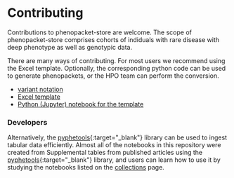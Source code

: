 # Contributing

Contributions to phenopacket-store are welcome. The scope of phenopacket-store comprises cohorts of indiduals with rare disease with deep phenotype as well as genotypic data.

There are many ways of contributing. For most users we recommend using the Excel template. Optionally, the corresponding python code can be used to generate phenopackets, or the HPO team can perform the conversion.

- [variant notation](variant_notation.md)
- [Excel template](excel.md)
- [Python (Jupyter) notebook for the template](python_notebook.md)


### Developers

Alternatively, the [pyphetools](https://monarch-initiative.github.io/pyphetools/){:target="_blank"} library can be used to ingest tabular data efficiently.
Almost all of the notebooks in this repository were created  from Supplemental tables from published articles using the [pyphetools](https://monarch-initiative.github.io/pyphetools/){:target="_blank"} library, and users can learn how to use it by studying the notebooks listed on the [collections](collections.md) page.


